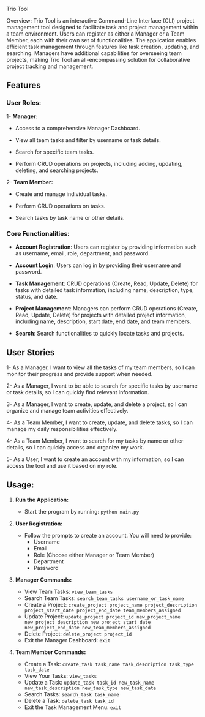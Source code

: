 Trio Tool


Overview: Trio Tool is an interactive Command-Line Interface (CLI) project management tool designed to facilitate task and project management within a team environment. Users can register as either a Manager or a Team Member, each with their own set of functionalities. The application enables efficient task management through features like task creation, updating, and searching. Managers have additional capabilities for overseeing team projects, making Trio Tool an all-encompassing solution for collaborative project tracking and management.


## Features

### User Roles:

1- **Manager:**

- Access to a comprehensive Manager Dashboard.

- View all team tasks and filter by username or task details.

- Search for specific team tasks.

- Perform CRUD operations on projects, including adding, updating, deleting, and searching projects.


2- **Team Member:**

- Create and manage individual tasks.

- Perform CRUD operations on tasks.

- Search tasks by task name or other details.


### Core Functionalities:

- **Account Registration**: Users can register by providing information such as username, email, role, department, and password.

- **Account Login**: Users can log in by providing their username and password.

- **Task Management**: CRUD operations (Create, Read, Update, Delete) for tasks with detailed task information, including name, description, type, status, and date.

- **Project Management**: Managers can perform CRUD operations (Create, Read, Update, Delete) for projects with detailed project information, including name, description, start date, end date, and team members.

- **Search**: Search functionalities to quickly locate tasks and projects.


## User Stories

1- As a Manager, I want to view all the tasks of my team members, so I can monitor their progress and provide support when needed.

2- As a Manager, I want to be able to search for specific tasks by username or task details, so I can quickly find relevant information.

3- As a Manager, I want to create, update, and delete a project, so I can organize and manage team activities effectively.

4- As a Team Member, I want to create, update, and delete tasks, so I can manage my daily responsibilities effectively.

4- As a Team Member, I want to search for my tasks by name or other details, so I can quickly access and organize my work.

5- As a User, I want to create an account with my information, so I can access the tool and use it based on my role.


## Usage: 

1. **Run the Application:**
   - Start the program by running: `python main.py`

2. **User Registration:**
   - Follow the prompts to create an account. You will need to provide:
     - Username
     - Email
     - Role (Choose either Manager or Team Member)
     - Department
     - Password

3. **Manager Commands:**
   - View Team Tasks: `view_team_tasks`
   - Search Team Tasks: `search_team_tasks username_or_task_name`
   - Create a Project: `create_project project_name project_description project_start_date project_end_date team_members_assigned`
   - Update Project: `update_project project_id new_project_name new_project_description new_project_start_date new_project_end_date new_team_members_assigned`
   - Delete Project: `delete_project project_id`
   - Exit the Manager Dashboard: `exit`

4. **Team Member Commands:**
   - Create a Task: `create_task task_name task_description task_type task_date`
   - View Your Tasks: `view_tasks`
   - Update a Task: `update_task task_id new_task_name new_task_description new_task_type new_task_date`
   - Search Tasks: `search_task task_name`
   - Delete a Task: `delete_task task_id`
   - Exit the Task Management Menu: `exit`




